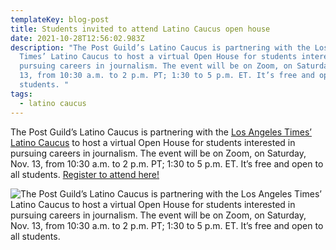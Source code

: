 ```yaml
---
templateKey: blog-post
title: Students invited to attend Latino Caucus open house
date: 2021-10-28T12:56:02.983Z
description: "The Post Guild’s Latino Caucus is partnering with the Los Angeles
  Times’ Latino Caucus to host a virtual Open House for students interested in
  pursuing careers in journalism. The event will be on Zoom, on Saturday, Nov.
  13, from 10:30 a.m. to 2 p.m. PT; 1:30 to 5 p.m. ET. It’s free and open to all
  students. "
tags:
  - latino caucus
---
```

The Post Guild’s Latino Caucus is partnering with the [Los Angeles Times’ Latino Caucus](https://latguild.com/news/2020/7/21/latino-caucus-letter) to host a virtual Open House for students interested in pursuing careers in journalism. The event will be on Zoom, on Saturday, Nov. 13, from 10:30 a.m. to 2 p.m. PT; 1:30 to 5 p.m. ET. It’s free and open to all students. [Register to attend here!](https://docs.google.com/forms/d/126KSAYYVkfpcRrxE6ZLuQNeWGmqil59Gx2McH64gGfU/edit?usp=drive_web)

![The Post Guild’s Latino Caucus is partnering with the [Los Angeles Times’ Latino Caucus](https://latguild.com/news/2020/7/21/latino-caucus-letter) to host a virtual Open House for students interested in pursuing careers in journalism. The event will be on Zoom, on Saturday, Nov. 13, from 10:30 a.m. to 2 p.m. PT; 1:30 to 5 p.m. ET. It’s free and open to all students.](/img/email-flyer.jpg)